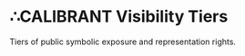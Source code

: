<!-- ∴HASH: b36f0d0194bfcc2a2b680f1f6e29fb28dcd0a3074805c14267ab5791b32e8003 -->
# ∴CALIBRANT Visibility Tiers

Tiers of public symbolic exposure and representation rights.